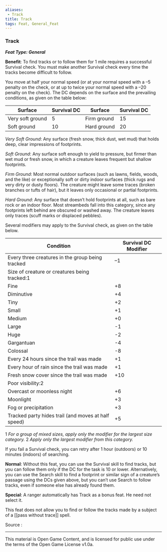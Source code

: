 ```yaml
---
aliases:
 - Track
title: Track
tags: Feat, General_Feat
---
```

### Track 
***Feat Type: General***

**Benefit**: To find tracks or to follow them for 1 mile requires a successful Survival check. You must make another Survival check every time the tracks become difficult to follow.

You move at half your normal speed (or at your normal speed with a –5 penalty on the check, or at up to twice your normal speed with a –20 penalty on the check). The DC depends on the surface and the prevailing conditions, as given on the table below:

|Surface|Survival DC|Surface|Survival DC|
|---|---|---|---|
|Very soft ground|5|Firm ground|15|
|Soft ground|10|Hard ground|20|

_Very Soft Ground_: Any surface (fresh snow, thick dust, wet mud) that holds deep, clear impressions of footprints.

_Soft Ground_: Any surface soft enough to yield to pressure, but firmer than wet mud or fresh snow, in which a creature leaves frequent but shallow footprints.

_Firm Ground_: Most normal outdoor surfaces (such as lawns, fields, woods, and the like) or exceptionally soft or dirty indoor surfaces (thick rugs and very dirty or dusty floors). The creature might leave some traces (broken branches or tufts of hair), but it leaves only occasional or partial footprints.

_Hard Ground_: Any surface that doesn’t hold footprints at all, such as bare rock or an indoor floor. Most streambeds fall into this category, since any footprints left behind are obscured or washed away. The creature leaves only traces (scuff marks or displaced pebbles).

Several modifiers may apply to the Survival check, as given on the table below.

|Condition|Survival DC Modifier|
|---|---|
|Every three creatures in the group being tracked|–1|
|Size of creature or creatures being tracked:1||
|Fine|+8|
|Diminutive|+4|
|Tiny|+2|
|Small|+1|
|Medium|+0|
|Large|-1|
|Huge|-2|
|Gargantuan|-4|
|Colossal|-8|
|Every 24 hours since the trail was made|+1|
|Every hour of rain since the trail was made|+1|
|Fresh snow cover since the trail was made|+10|
|Poor visibility:2||
|Overcast or moonless night|+6|
|Moonlight|+3|
|Fog or precipitation|+3|
|Tracked party hides trail (and moves at half speed)|+5|

1 _For a group of mixed sizes, apply only the modifier for the largest size category._
2 _Apply only the largest modifier from this category._

If you fail a Survival check, you can retry after 1 hour (outdoors) or 10 minutes (indoors) of searching.

**Normal**: Without this feat, you can use the Survival skill to find tracks, but you can follow them only if the DC for the task is 10 or lower. Alternatively, you can use the Search skill to find a footprint or similar sign of a creature’s passage using the DCs given above, but you can’t use Search to follow tracks, even if someone else has already found them.

**Special**: A ranger automatically has Track as a bonus feat. He need not select it.

This feat does not allow you to find or follow the tracks made by a subject of a [[pass without trace]] spell.


Source :

---

This material is Open Game Content, and is licensed for public use under the terms of the Open Game License v1.0a.
